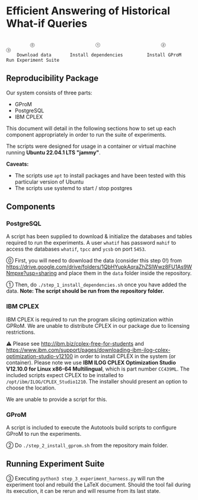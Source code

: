 # Efficient Answering of Historical What-if Queries

```

         ⓪                       ①                       ②                        ③
    Download data       Install dependencies         Install GProM         Run Experiment Suite

```

## Reproducibility Package

Our system consists of three parts:
* GProM
* PostgreSQL
* IBM CPLEX

This document will detail in the following sections how to set up each component appropriately in order to run the suite of experiments.

The scripts were designed for usage in a container or virtual machine running **Ubuntu 22.04.1 LTS "jammy"**.

**Caveats:**

- The scripts use `apt` to install packages and have been tested with this particular version of Ubuntu
- The scripts use systemd to start / stop postgres

## Components

### PostgreSQL

A script has been supplied to download & initialize the databases and tables required to run the experiments.
A user `whatif` has password `mahif` to access the databases `whatif`, `tpcc` and `ycsb` on port `5453`.

⓪ First, you will need to download the data (consider this step 0!) from https://drive.google.com/drive/folders/1QbHYupkAqraZhZSlWwz8FU1As9WNmpxe?usp=sharing and place them in the `data` folder inside the repository.

① Then, do `./step_1_install_dependencies.sh` once you have added the data. **Note: The script should be run from the repository folder.**

### IBM CPLEX
IBM CPLEX is required to run the program slicing optimization within GPRoM.
We are unable to distribute CPLEX in our package due to licensing restrictions.

⚠ Please see http://ibm.biz/cplex-free-for-students and https://www.ibm.com/support/pages/downloading-ibm-ilog-cplex-optimization-studio-v12100 in order to install CPLEX in the system (or container).
Please note we use **IBM ILOG CPLEX Optimization Studio V12.10.0 for Linux x86-64 Multilingual**, which is part number `CC439ML`.
The included scripts expect CPLEX to be installed to `/opt/ibm/ILOG/CPLEX_Studio1210`. The installer should present an option to choose the location.

We are unable to provide a script for this.

### GProM

A script is included to execute the Autotools build scripts to configure GProM to run the experiments.

② Do `./step_2_install_gprom.sh` from the repository main folder.

## Running Experiment Suite

③ Executing `python3 step_3_experiment_harness.py` will run the experiment tool and rebuild the LaTeX document.
Should the tool fail during its execution, it can be rerun and will resume from its last state.

